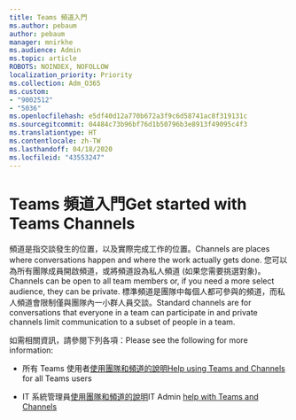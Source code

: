 ```yaml
---
title: Teams 頻道入門
ms.author: pebaum
author: pebaum
manager: mnirkhe
ms.audience: Admin
ms.topic: article
ROBOTS: NOINDEX, NOFOLLOW
localization_priority: Priority
ms.collection: Adm_O365
ms.custom:
- "9002512"
- "5036"
ms.openlocfilehash: e5df40d12a770b672a3f9c6d58741ac8f319131c
ms.sourcegitcommit: 04484c73b96bf76d1b50796b3e8913f49095c4f3
ms.translationtype: HT
ms.contentlocale: zh-TW
ms.lasthandoff: 04/18/2020
ms.locfileid: "43553247"
---
```

# <a name="get-started-with-teams-channels"></a><span data-ttu-id="eaacb-102">Teams 頻道入門</span><span class="sxs-lookup"><span data-stu-id="eaacb-102">Get started with Teams Channels</span></span>

<span data-ttu-id="eaacb-103">頻道是指交談發生的位置，以及實際完成工作的位置。</span><span class="sxs-lookup"><span data-stu-id="eaacb-103">Channels are places where conversations happen and where the work actually gets done.</span></span> <span data-ttu-id="eaacb-104">您可以為所有團隊成員開啟頻道，或將頻道設為私人頻道 (如果您需要挑選對象)。</span><span class="sxs-lookup"><span data-stu-id="eaacb-104">Channels can be open to all team members or, if you need a more select audience, they can be private.</span></span> <span data-ttu-id="eaacb-105">標準頻道是團隊中每個人都可參與的頻道，而私人頻道會限制僅與團隊內一小群人員交談。</span><span class="sxs-lookup"><span data-stu-id="eaacb-105">Standard channels are for conversations that everyone in a team can participate in and private channels limit communication to a subset of people in a team.</span></span>

<span data-ttu-id="eaacb-106">如需相關資訊，請參閱下列各項：</span><span class="sxs-lookup"><span data-stu-id="eaacb-106">Please see the following for more information:</span></span>

- <span data-ttu-id="eaacb-107">所有 Teams 使用者[使用團隊和頻道的說明](https://support.office.com/article/teams-and-channels-df38ae23-8f85-46d3-b071-cb11b9de5499)</span><span class="sxs-lookup"><span data-stu-id="eaacb-107">[Help using Teams and Channels](https://support.office.com/article/teams-and-channels-df38ae23-8f85-46d3-b071-cb11b9de5499) for all Teams users</span></span>

- <span data-ttu-id="eaacb-108">IT 系統管理員[使用團隊和頻道的說明](https://docs.microsoft.com/microsoftteams/teams-channels-overview)</span><span class="sxs-lookup"><span data-stu-id="eaacb-108">IT Admin [help with Teams and Channels](https://docs.microsoft.com/microsoftteams/teams-channels-overview)</span></span> 
